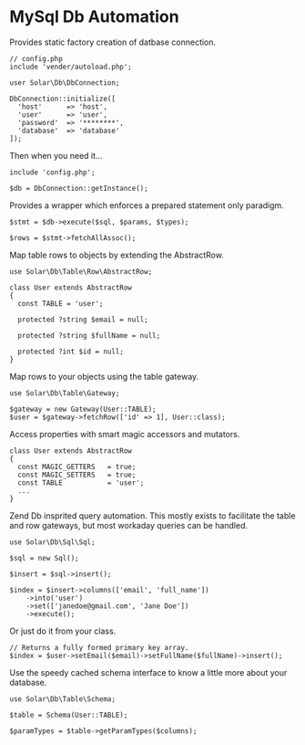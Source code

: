 # MySql Db Automation
Provides static factory creation of datbase connection.
```
// config.php
include 'vender/autoload.php';

user Solar\Db\DbConnection;

DbConnection::initialize([
  'host'      => 'host',
  'user'      => 'user',
  'password'  => '********',
  'database'  => 'database'
]);
```
Then when you need it...
```
include 'config.php';

$db = DbConnection::getInstance();
```
Provides a wrapper which enforces a prepared statement only paradigm.
```
$stmt = $db->execute($sql, $params, $types);

$rows = $stmt->fetchAllAssoc();
```
Map table rows to objects by extending the AbstractRow.
```
use Solar\Db\Table\Row\AbstractRow;

class User extends AbstractRow
{
  const TABLE = 'user';
  
  protected ?string $email = null;
  
  protected ?string $fullName = null;
  
  protected ?int $id = null;
}
```
Map rows to your objects using the table gateway.
```
use Solar\Db\Table\Gateway;

$gateway = new Gateway(User::TABLE);
$user = $gateway->fetchRow(['id' => 1], User::class);
```
Access properties with smart magic accessors and mutators.
```
class User extends AbstractRow
{
  const MAGIC_GETTERS   = true;
  const MAGIC_SETTERS   = true;
  const TABLE           = 'user';
  ...
}
```
Zend Db insprited query automation. This mostly exists to facilitate the table and row gateways, but most workaday queries can be handled.
```
use Solar\Db\Sql\Sql;

$sql = new Sql();

$insert = $sql->insert();

$index = $insert->columns(['email', 'full_name'])
    ->into('user')
    ->set(['janedoe@gmail.com', 'Jane Doe'])
    ->execute();
```
Or just do it from your class.
```
// Returns a fully formed primary key array.
$index = $user->setEmail($email)->setFullName($fullName)->insert();
```
Use the speedy cached schema interface to know a little more about your database.
```
use Solar\Db\Table\Schema;

$table = Schema(User::TABLE);

$paramTypes = $table->getParamTypes($columns);
```
